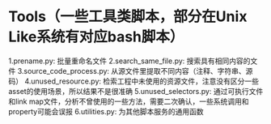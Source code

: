 # Tools（一些工具类脚本，部分在Unix Like系统有对应bash脚本）

1.prename.py: 批量重命名文件
2.search_same_file.py: 搜索具有相同内容的文件
3.source_code_process.py: 从源文件里提取不同内容（注释、字符串、源码）
4.unused_resource.py: 检索工程中未使用的资源文件，注意没有区分一些asset的使用场景，所以结果不是很准确
5.unused_selectors.py: 通过可执行文件和link map文件，分析不曾使用的一些方法，需要二次确认，一些系统调用和property可能会误报
6.utilities.py: 为其他脚本服务的通用函数
